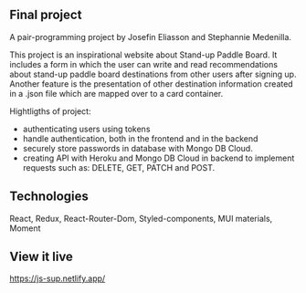 ## Final project

A pair-programming project by Josefin Eliasson and Stephannie Medenilla. 

This project is an inspirational website about Stand-up Paddle Board. It includes a form in which the user can write and read recommendations about stand-up paddle board destinations from other users after signing up. Another feature is the presentation of other destination information created in a .json file which are mapped over to a card container.  

Hightligths of project: 
- authenticating users using tokens
- handle authentication, both in the frontend and in the backend
- securely store passwords in database with Mongo DB Cloud.
- creating API with Heroku and Mongo DB Cloud in backend to implement requests such as: DELETE, GET, PATCH and POST.  


## Technologies

React, Redux, React-Router-Dom, Styled-components, MUI materials, Moment 

## View it live
https://js-sup.netlify.app/

